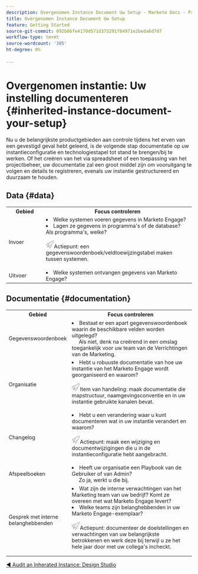 ```yaml
---
description: Overgenomen Instance Document Uw Setup - Marketo Docs - Productdocumentatie
title: Overgenomen Instance Document Uw Setup
feature: Getting Started
source-git-commit: 092b66fe4170d571d373291f84971e2beda6d7d7
workflow-type: tm+mt
source-wordcount: '305'
ht-degree: 0%

---
```


# Overgenomen instantie: Uw instelling documenteren {#inherited-instance-document-your-setup}

Nu u de belangrijkste productgebieden aan controle tijdens het erven van een gevestigd geval hebt geleerd, is de volgende stap documentatie op uw instantieconfiguratie en technologiestapel tot stand te brengen/bij te werken. Of het creëren van het via spreadsheet of een toepassing van het projectbeheer, uw documentatie zal een groot middel zijn om vooruitgang te volgen en details te registreren, evenals uw instantie gestructureerd en duurzaam te houden.

## Data {#data}

<table style="table-layout:auto"> 
 <tbody> 
  <tr> 
   <th style="width:20%">Gebied</th> 
   <th>Focus controleren</th>
  </tr> 
  <tr> 
   <td>Invoer</td> 
   <td><li>Welke systemen voeren gegevens in Marketo Engage?</li>
   <li>Lagen ze gegevens in programma's of de database? Als programma's, welke?</li>
   <p><img src="assets/action-item-icon.png" alt="pictogram Handelitem">Actiepunt: een gegevenswoordenboek/veldtoewijzingstabel maken tussen systemen.</td>
  </tr>
  <tr> 
   <td>Uitvoer</td> 
   <td><li>Welke systemen ontvangen gegevens van Marketo Engage?</li></td>
  </tr>
 </tbody> 
</table>

## Documentatie {#documentation}

<table style="table-layout:auto"> 
 <tbody> 
  <tr> 
   <th style="width:20%">Gebied</th> 
   <th>Focus controleren</th>
  </tr> 
  <tr> 
   <td>Gegevenswoordenboek</td> 
   <td><li>Bestaat er een apart gegevenswoordenboek waarin de beschikbare velden worden uitgelegd?
   <br/>     Als niet, denk na creërend in een omslag toegankelijk voor uw team van de Verrichtingen van de Marketing.</li></td>
  </tr>
  <tr> 
   <td>Organisatie</td> 
    <td><li>Hebt u robuuste documentatie van hoe uw instantie van het Marketo Engage wordt georganiseerd en waarom?</li>
   <p><img src="assets/action-item-icon.png" alt="pictogram Handelitem">Item van handeling: maak documentatie die mapstructuur, naamgevingsconventie en in uw instantie gebruikte kanalen bevat.</td>
  </tr>
  <tr> 
   <td>Changelog</td> 
    <td><li>Hebt u een verandering waar u kunt documenteren wat in uw instantie verandert en waarom?</li>
    <p><img src="assets/action-item-icon.png" alt="pictogram Handelitem">Actiepunt: maak een wijziging en documentwijzigingen die u in de instantieconfiguratie hebt aangebracht.</td>
  </tr>
  <tr> 
   <td>Afspeelboeken</td> 
    <td><li>Heeft uw organisatie een Playbook van de Gebruiker of van Admin? 
    <br/>     Zo ja, werkt u die bij.</li></td>
  </tr>
  <tr> 
   <td>Gesprek met interne belanghebbenden</td> 
    <td><li>Wat zijn de interne verwachtingen van het Marketing team van uw bedrijf? Komt ze overeen met wat Marketo Engage levert?</li>
   <li>Welke teams zijn belanghebbenden in uw Marketo Engage-exemplaar?</li>
   <p><img src="assets/action-item-icon.png" alt="pictogram Handelitem">Actiepunt: documenteer de doelstellingen en verwachtingen van uw belangrijkste betrokkenen en werk deze bij terwijl u ze het hele jaar door met uw collega's incheckt.</td>
  </tr>
 </tbody> 
</table>

[◄ Audit an Inherated Instance: Design Studio](/help/marketo/getting-started/inheriting-a-marketo-instance/design-studio-checklist.md)
